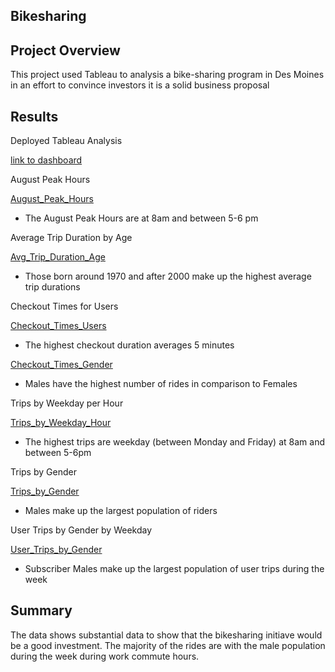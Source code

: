 ## Bikesharing

## Project Overview
This project used Tableau to analysis a bike-sharing program in Des Moines in an effort to convince investors it is a solid business proposal

## Results

Deployed Tableau Analysis

[link to dashboard](https://public.tableau.com/app/profile/dolores3708/viz/Bikesharing_16387226161420/Story1?publish=yes)

August Peak Hours

[August_Peak_Hours]()

- The August Peak Hours are at 8am and between 5-6 pm

Average Trip Duration by Age

[Avg_Trip_Duration_Age]()

- Those born around 1970 and after 2000 make up the highest average trip durations

Checkout Times for Users

[Checkout_Times_Users]()

- The highest checkout duration averages 5 minutes

[Checkout_Times_Gender]()

- Males have the highest number of rides in comparison to Females

Trips by Weekday per Hour

[Trips_by_Weekday_Hour]()

- The highest trips are weekday (between Monday and Friday) at 8am and between 5-6pm

Trips by Gender

[Trips_by_Gender]()

- Males make up the largest population of riders

User Trips by Gender by Weekday

[User_Trips_by_Gender]()

- Subscriber Males make up the largest population of user trips during the week

## Summary

The data shows substantial data to show that the bikesharing initiave would be a good investment.  The majority of the rides are with the male population during the week during work commute hours.
